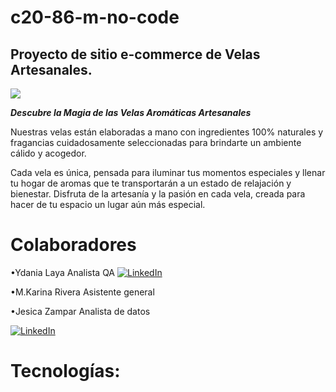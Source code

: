 # c20-86-m-no-code
## Proyecto de sitio e-commerce de Velas Artesanales. 

<img src= "C:\Users\Meu Computador\Desktop\No code\Imagen\Sticker Etiqueta Velas Artesanales Orgánico Amarillo.png">

***Descubre la Magia de las Velas Aromáticas Artesanales***

 Nuestras velas están elaboradas a mano con ingredientes 100% naturales y fragancias cuidadosamente seleccionadas para brindarte un ambiente cálido y acogedor. 
 
 Cada vela es única, pensada para iluminar tus momentos especiales y llenar tu hogar de aromas que te transportarán a un estado de relajación y bienestar. Disfruta de la artesanía y la pasión en cada vela, creada para hacer de tu espacio un lugar aún más especial.

# Colaboradores
•Ydania Laya
 Analista QA
 [![LinkedIn](https://img.shields.io/badge/-Ydania%20Laya%20R%20-blue?style=flat&logo=Linkedin&logoColor=white&link=https://https://www.linkedin.com/in/ydania-laya//)](https:https://www.linkedin.com/in/ydania-laya//)


 
•M.Karina Rivera
 Asistente general


 
•Jesica Zampar 
 Analista de datos

 [![LinkedIn](https://img.shields.io/badge/-Jesica%20Zampar%20-blue?style=flat&logo=Linkedin&logoColor=white&link=https://https://www.linkedin.com/in/jesica-zampar-13z//)](https:https://www.linkedin.com/in/jesica-zampar-13z//)

 # Tecnologías:


 
 
 
